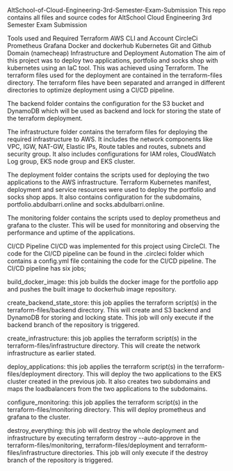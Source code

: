 AltSchool-of-Cloud-Engineering-3rd-Semester-Exam-Submission
This repo contains all files and source codes for AltSchool Cloud Engineering 3rd Semester Exam Submission

Tools used and Required
Terraform
AWS CLI and Account
CircleCi
Prometheus
Grafana
Docker and dockerhub
Kubernetes
Git and Github
Domain (namecheap)
Infrastructure and Deployment Automation
The aim of this project was to deploy two applications, portfolio and socks shop with kubernetes using an IaC tool. This was achieved using Terraform. The terraform files used for the deployment are contained in the terraform-files directory. The terraform files have been separated and arranged in different directories to optimize deployment using a CI/CD pipeline.

The backend folder contains the configuration for the S3 bucket and DynamoDB which will be used as backend and lock for storing the state of the terraform deployment.

The infrastructure folder contains the terraform files for deploying the required infrastructure to AWS. It includes the network components like VPC, IGW, NAT-GW, Elastic IPs, Route tables and routes, subnets and security group. It also includes configurations for IAM roles, CloudWatch Log group, EKS node group and EKS cluster.

The deployment folder contains the scripts used for deploying the two applications to the AWS infrastructure. Terraform Kubernetes manifest, deployment and service resources were used to deploy the portfolio and socks shop apps. It also contains configuration for the subdomains, portfolio.abdulbarri.online and socks.abdulbarri.online.

The monitoring folder contains the scripts used to deploy prometheus and grafana to the cluster. This will be used for monnitoring and observing the performance and uptime of the applications.

CI/CD Pipeline
CI/CD was implemented for this project using CircleCI. The code for the CI/CD pipeline can be found in the .circleci folder which contains a config.yml file containing the code for the CI/CD pipeline. The CI/CD pipeline has six jobs;

build_docker_image: this job builds the docker image for the portfolio app and pushes the built image to dockerhub image repository.

create_backend_state_store: this job applies the terraform script(s) in the terraform-files/backend directory. This will create and S3 backend and DynamoDB for storing and locking state. This job will only execute if the backend branch of the repository is triggered.

create_infrastructure: this job applies the terraform script(s) in the terraform-files/infrastructure directory. This will create the network infrastructure as earlier stated.

deploy_applications: this job applies the terraform script(s) in the terraform-files/deployment directory. This will deploy the two applications to the EKS cluster created in the previous job. It also creates two subdomains and maps the loadbalancers from the two applications to the subdomains.

configure_monitoring: this job applies the terraform script(s) in the terraform-files/monitoring directory. This will deploy prometheus and grafana to the cluster.

destroy_everything: this job will destroy the whole deployment and infrastructure by executing terraform destroy --auto-approve in the terraform-files/monitoring, terraform-files/deployment and terraform-files/infrastructure directories. This job will only execute if the destroy branch of the repository is triggered.